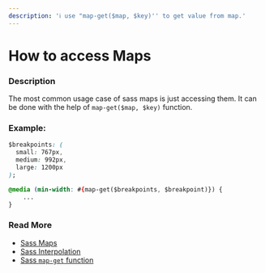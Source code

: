 ```yaml
---
description: 'ℹ️ use "map-get($map, $key)'' to get value from map.'
---
```


# How to access Maps

### Description

The most common usage case of sass maps is just accessing them. It can be done with the help of `map-get($map, $key)` function.

### Example:

```css
$breakpoints: (
  small: 767px,
  medium: 992px,
  large: 1200px
);

@media (min-width: #{map-get($breakpoints, $breakpoint)}) {
    ...
}
```

### Read More

* [Sass Maps](http://sass-lang.com/documentation/file.SASS_REFERENCE.html#Maps)
* [Sass Interpolation](http://sass-lang.com/documentation/file.SASS_REFERENCE.html#Interpolation_____)
* [Sass `map-get` function](http://sass-lang.com/documentation/Sass/Script/Functions.html#map_get-instance_method) 

